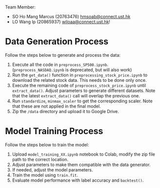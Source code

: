 Team Member: 
- SO Ho Mang Marcus (20763476) hmsoab@connect.ust.hk 
- LO Wang Ip (20865937) wiloaa@connect.ust.hk!

# Data Generation Process

Follow the steps below to generate and process the data:

1. Execute all the code in `preprocess_SP500.ipynb`. (`preprocess_NASDAQ.ipynb` is deprecated, but will also work)
2. Run the `get_data()` function in `preprocessing_stock_price.ipynb` to download the related stock data. This needs to be done only once.
3. Execute the remaining code of `preprocess_stock_price.ipynb` until `extract_data()`. Adjust parameters to generate different datasets. Note that the latest `extract_data()` call will overlap the previous one.
4. Run `standardize`, `minmax_scaler` to get the corresponding scaler. Note that these are not applied in the final model.
5. Zip the `/data` directory and upload it to Google Drive.

# Model Training Process

Follow the steps below to train the model:

1. Upload `model_training_XX.ipynb` notebook to Colab, modify the zip file path to the correct location.
2. Adjust parameters to make them compatible with the data generator.
3. If needed, adjust the model parameters.
4. Train the model using `train.fit`.
5. Evaluate model performance with label accuracy and `backtest()`.
